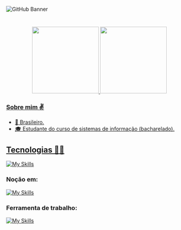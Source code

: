 ![GitHub Banner](https://github.com/PHenrique01/PHenrique01/assets/100245785/d115dd9b-8af9-43e9-b434-639233b08c6d)

#

<div align="center">
  <a href="https://github.com/PHenrique01">
  <img height="180em" src="https://github-readme-stats.vercel.app/api?username=PHenrique01&show_icons=true&theme=dark&include_all_commits=true&count_private=true"/>
  <img height="180em" src="https://github-readme-stats.vercel.app/api/top-langs/?username=PHenrique01&layout=compact&langs_count=7&theme=dark"/>
</div>

### Sobre mim ✌️ 
- 📍 Brasileiro.
- 🎓 Estudante do curso de sistemas de informação (bacharelado).

##
## Tecnologias 👨‍💻

[![My Skills](https://skillicons.dev/icons?i=html,css,js,bootstrap)](https://skillicons.dev)

### Noção em:

[![My Skills](https://skillicons.dev/icons?i=ruby,java)](https://skillicons.dev)

### Ferramenta de trabalho:

[![My Skills](https://skillicons.dev/icons?i=figma,git,github,vscode)](https://skillicons.dev)


<!--![snake gif](https://github.com/PHenrique01/PHenrique01/blob/output/github-contribution-grid-snake.svg)-->
